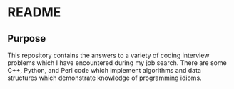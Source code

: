# README

## Purpose

This repository contains the answers to a variety of coding interview problems which I have encountered during my job search. There are some C++, Python, and Perl code which implement algorithms and data structures which demonstrate knowledge of programming idioms.

 